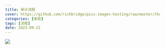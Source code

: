 ```yaml
---
title: 审计流程
cover: https://github.com/richbridge/picx-images-hosting/raw/master/thumbnail/审技.jpg
categories: [审技]
tags: [流程]
date: 2023-09-22
---
```


![](https://img.richfan.site/audit/audit-process.webp)